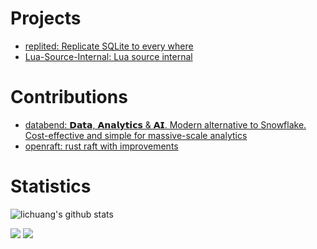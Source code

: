 <!--
<div align="center">

[![Typing SVG](https://readme-typing-svg.demolab.com/?font=Lobster&size=36&pause=1000&center=true&vCenter=true&random=true&width=435&lines=Hello%2C+I%27m+lichuang)](https://git.io/typing-svg)

[![](https://img.shields.io/badge/telegram-D14836?color=2CA5E0&style=for-the-badge&logo=telegram&logoColor=white)](https://t.me/codedump_notes)
[![](https://img.shields.io/badge/twitter-%231DA1F2.svg?&style=for-the-badge&logo=twitter&logoColor=white)](https://twitter.com/lichuang)
[![](https://img.shields.io/badge/Blog-%23FFA500.svg?&style=for-the-badge&logo=rss&logoColor=white)](https://www.codedump.info/)

</div>
-->

# Projects
* [replited: Replicate SQLite to every where](https://github.com/lichuang/replited)
* [Lua-Source-Internal: Lua source internal](https://github.com/lichuang/Lua-Source-Internal)

# Contributions
* [databend: 𝗗𝗮𝘁𝗮, 𝗔𝗻𝗮𝗹𝘆𝘁𝗶𝗰𝘀 & 𝗔𝗜. Modern alternative to Snowflake. Cost-effective and simple for massive-scale analytics](https://github.com/databendlabs/databend)
* [openraft: rust raft with improvements](https://github.com/databendlabs/openraft)

# Statistics

<!-- Copy-paste in your Readme.md file -->

<!--
<a href="https://next.ossinsight.io/widgets/official/compose-user-dashboard-stats?user_id=1998569" target="_blank" style="display: block" align="center">
  <picture>
    <source media="(prefers-color-scheme: dark)" srcset="https://next.ossinsight.io/widgets/official/compose-user-dashboard-stats/thumbnail.png?user_id=1998569&image_size=auto&color_scheme=dark" width="771" height="auto">
    <img alt="Dashboard stats of @lichuang" src="https://next.ossinsight.io/widgets/official/compose-user-dashboard-stats/thumbnail.png?user_id=1998569&image_size=auto&color_scheme=light" width="771" height="auto">
  </picture>
</a>
-->

<!-- Made with [OSS Insight](https://ossinsight.io/) -->

<img src="https://github-readme-stats.vercel.app/api?username=lichuang&show_icons=true" alt="lichuang's github stats"/>
<!--
<img src="https://github-readme-stats.vercel.app/api/top-langs/?username=lichuang&layout=compact&langs_count=10&exclude_repo=bustub,huili.github.io,lichuang.github.io,bolt-1.3.0-codedump,etcd-3.5.0-codedump,etcd-3.1.10-codedump,postgresql-codedump,linux-kernel-4.15-codedump" alt="lichuang's github stats"/>
-->

![](https://github-profile-summary-cards.vercel.app/api/cards/profile-details?username=lichuang&theme=github)
![](https://github-profile-summary-cards.vercel.app/api/cards/most-commit-language?username=lichuang&theme=github)
<!--
![](https://github-profile-summary-cards.vercel.app/api/cards/repos-per-language?username=lichuang&theme=github)
![](https://github-profile-summary-cards.vercel.app/api/cards/stats?username=lichuang&theme=github)
![](https://github-profile-summary-cards.vercel.app/api/cards/productive-time?username=lichuang&theme=github)
-->
